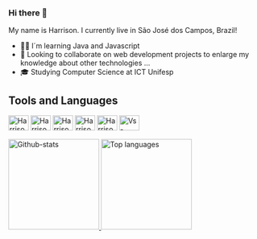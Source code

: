 ### Hi there 👋

<!--
**HarrisonCaetanoCandido/HarrisonCaetanoCandido** is a ✨ _special_ ✨ repository because its `README.md` (this file) appears on your GitHub profile.

Here are some ideas to get you started:-->
My name is Harrison. I currently live in São José dos Campos, Brazil!

- 👨‍💻 I´m learning Java and Javascript
- 🔭 Looking to collaborate on web development projects to enlarge my knowledge about other technologies ...
- 🎓 Studying Computer Science at ICT Unifesp

## Tools and Languages

<div syle="display:inline_block">
  <img align="center" alt="Harrison-C" height="30" width="40" src="https://cdn.jsdelivr.net/gh/devicons/devicon/icons/c/c-original.svg">
  <img align="center" alt="Harrison-Java" height="30" width="40" src="https://cdn.jsdelivr.net/gh/devicons/devicon/icons/java/java-original.svg">
  <img align="center" alt="Harrison-Html" height="30" width="40" src="https://cdn.jsdelivr.net/gh/devicons/devicon/icons/html5/html5-original.svg">
  <img align="center" alt="Harrison-CSS" height="30" width="40" src="https://cdn.jsdelivr.net/gh/devicons/devicon/icons/css3/css3-original.svg">
  <img align="center" alt="Harrison-Js" height="30" width="40" src="https://cdn.jsdelivr.net/gh/devicons/devicon/icons/javascript/javascript-original.svg">
  <!--<img align="center" alt="Harrison-python" height="30" width="40" src="https://cdn.jsdelivr.net/gh/devicons/devicon/icons/python/python-original.svg">-->
  <!--<img align="center" alt="Harrison-C++" height="30" width="40" src="https://cdn.jsdelivr.net/gh/devicons/devicon/icons/cplusplus/cplusplus-original.svg">-->
  <img align="center" alt="Vs-code" height="30" width="40" src="https://cdn.jsdelivr.net/gh/devicons/devicon/icons/vscode/vscode-original.svg">
</div>
<br>
<div>
  <a href="https://github.com/HarrisonCaetanoCandido">
  <img alt="Github-stats" height="180cm" src="https://github-readme-stats.vercel.app/api?username=HarrisonCaetanoCandido&show_icons=true&bg_color=30,e96443,904e95&title_color=fff&text_color=fff&icon_color=fff&count_private=true">
    <img alt="Top languages" height="180cm" src="https://github-readme-stats.vercel.app/api/top-langs/?username=HarrisonCaetanoCandido&layout=compact&langs_count=16&&show_icons=true&bg_color=30,904e95,e96443&title_color=fff&text_color=fff&icon_color=fff&count_private=true">
</div>
